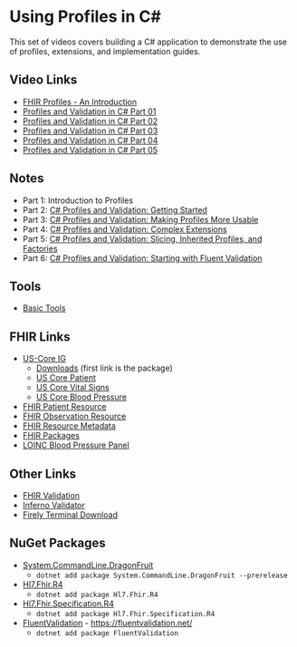 # Using Profiles in C#

This set of videos covers building a C# application to demonstrate the use of profiles, extensions, and implementation guides.

## Video Links

* [FHIR Profiles - An Introduction](https://youtu.be/dFiMAGFPNv8)
* [Profiles and Validation in C# Part 01](https://youtu.be/yMV5-fEHdMA)
* [Profiles and Validation in C# Part 02](https://youtu.be/zZG5Z_DxmBM)
* [Profiles and Validation in C# Part 03](https://youtu.be/tFlXDNCd318)
* [Profiles and Validation in C# Part 04](https://youtu.be/-E1TJOv1O98)
* [Profiles and Validation in C# Part 05](https://youtu.be/EpzzgQYFjIg)

## Notes

* Part 1: Introduction to Profiles
* Part 2: [C# Profiles and Validation: Getting Started](https://github.com/GinoCanessa/FHIR-CS-Profiling-Basic/blob/main/README.md)
* Part 3: [C# Profiles and Validation: Making Profiles More Usable](https://github.com/GinoCanessa/FHIR-CS-Profiling-Basic/blob/main/README.md)
* Part 4: [C# Profiles and Validation: Complex Extensions](https://github.com/GinoCanessa/FHIR-CS-Profiling-Basic/blob/main/README.md)
* Part 5: [C# Profiles and Validation: Slicing, Inherited Profiles, and Factories](https://github.com/GinoCanessa/FHIR-CS-Profiling-Basic/blob/main/README.md)
* Part 6: [C# Profiles and Validation: Starting with Fluent Validation](https://github.com/GinoCanessa/FHIR-CS-Profiling-Basic/blob/main/README.md)

## Tools

* [Basic Tools](https://github.com/GinoCanessa/FhirDevVideoNotes/tree/main/04-CS-Project-01#tools)

## FHIR Links

* [US-Core IG](http://hl7.org/fhir/us/core/)
  * [Downloads](http://hl7.org/fhir/us/core/downloads.html) (first link is the package)
  * [US Core Patient](http://hl7.org/fhir/us/core/StructureDefinition-us-core-patient.html)
  * [US Core Vital Signs](http://hl7.org/fhir/us/core/StructureDefinition-us-core-vital-signs.html)
  * [US Core Blood Pressure](http://hl7.org/fhir/us/core/StructureDefinition-us-core-blood-pressure.html)
* [FHIR Patient Resource](http://hl7.org/fhir/patient.html)
* [FHIR Observation Resource](https://www.hl7.org/fhir/observation.html)
* [FHIR Resource Metadata](http://hl7.org/fhir/resource.html#Meta)
* [FHIR Packages](http://packages.fhir.org)
* [LOINC Blood Pressure Panel](https://loinc.org/85354-9/)

## Other Links

* [FHIR Validation](http://hl7.org/fhir/validation.html)
* [Inferno Validator](https://inferno.healthit.gov/validator/)
* [Firely Terminal Download](https://simplifier.net/downloads/firely-terminal)

## NuGet Packages

* [System.CommandLine.DragonFruit](https://www.nuget.org/packages/System.CommandLine.DragonFruit/)
  * `dotnet add package System.CommandLine.DragonFruit --prerelease`
* [Hl7.Fhir.R4](https://www.nuget.org/packages/Hl7.Fhir.R4/)
  * `dotnet add package Hl7.Fhir.R4`
* [Hl7.Fhir.Specification.R4](https://www.nuget.org/packages/Hl7.Fhir.Specification.R4/)
  * `dotnet add package Hl7.Fhir.Specification.R4`
* [FluentValidation](https://www.nuget.org/packages/FluentValidation) - https://fluentvalidation.net/
  * `dotnet add package FluentValidation`